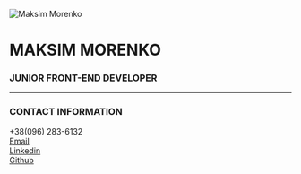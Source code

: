 ![](/rsschool-cv/assets/maksim_morenko.png "Maksim Morenko")

# MAKSIM MORENKO

### JUNIOR FRONT-END DEVELOPER

---

### CONTACT INFORMATION

+38(096) 283-6132
\
[Email](morenko.maxim@gmail.com)
\
[Linkedin](https://www.linkedin.com/in/maksim-morenko-a8bba5230/)
\
[Github](https://github.com/maximmorenko)
